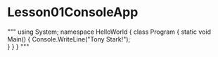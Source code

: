 # Lesson01ConsoleApp
"""
using System;
namespace HelloWorld
{
  class Program
  {
    static void Main()
    {
      Console.WriteLine("Tony Stark!");    
     }
  }
}
"""
